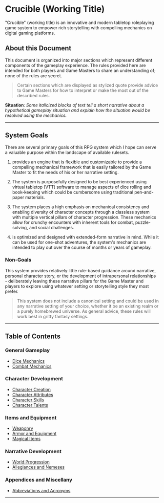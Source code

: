 # Crucible (Working Title)

"Crucible" (working title) is an innovative and modern tabletop roleplaying game system to empower rich storytelling with compelling mechanics on digital gaming platforms.

## About this Document

This document is organized into major sections which represent different components of the gameplay experience. The rules provided here are intended for both players and Game Masters to share an understanding of; none of the rules are secret.

> Certain sections which are displayed as stylized quote provide advice to Game Masters for how to interpret or make the most out of the described rules.

**Situation**: *Some italicized blocks of text tell a short narrative about a hypothetical gameplay situation and explain how the situation would be resolved using the mechanics.* 

----

## System Goals

There are several primary goals of this RPG system which I hope can serve a valuable purpose within the landscape of available rulesets. 

1. <SYSTEM> provides an engine that is flexible and customizable to provide a compelling mechanical framework that is easily tailored by the Game Master to fit the needs of his or her narrative setting. 

2. The system is purposefully designed to be best experienced using virtual tabletop (VTT) software to manage aspects of dice rolling and book-keeping which could be cumbersome using traditional pen-and-paper materials.

3. The system places a high emphasis on mechanical consistency and enabling diversity of character concepts through a classless system with multiple vertical pillars of character progression. These mechanics allow for crunchy encounters with inherent tools for combat, puzzle-solving, and social challenges.
4. <SYSTEM> is optimized and designed with extended-form narrative in mind. While it can be used for one-shot adventures, the system's mechanics are intended to play out over the course of months or years of gameplay.

### Non-Goals

This system provides relatively little rule-based guidance around narrative, personal character story, or the development of intrapersonal relationships - deliberately leaving these narrative pillars for the Game Master and players to explore using whatever setting or storytelling style they most prefer.

> This system does not include a canonical setting and could be used in any narrative setting of your choice, whether it be an existing realm or a purely homebrewed universe. As general advice, these rules will work best in gritty fantasy settings.

----

## Table of Contents

### General Gameplay

* [Dice Mechanics](docs/Dice.md)
* [Combat Mechanics](docs/Combat.md)

### Character Development

* [Character Creation](docs/Character/Creation.md)
* [Character Attributes](docs/Character/Attributes.md)
* [Character Skills](docs/Character/Skills.md)
* [Character Talents](docs/Character/Talents.md)

### Items and Equipment

* [Weaponry](Items/Weapons.md)
* [Armor and Equipment](Items/Armor.md)
* [Magical Items](Items/Magical.md)

### Narrative Development

* [World Progression](Narrative/Progression.md)
* [Allegiances and Nemeses](Narrative/Allegiances.md)

### Appendices and Miscellany

* [Abbreviations and Acronyms](Acronyms.md)

---
